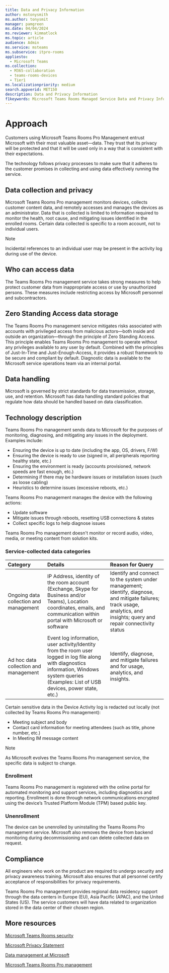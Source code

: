 ```yaml
---
title: Data and Privacy Information
author: mstonysmith
ms.author: tonysmit
manager: pamgreen
ms.date: 04/04/2024
ms.reviewer: kimmatlock
ms.topic: article
audience: Admin
ms.service: msteams
ms.subservice: itpro-rooms
appliesto: 
  - Microsoft Teams
ms.collection: 
  - M365-collaboration
  - teams-rooms-devices
  - Tier1
ms.localizationpriority: medium
search.appverid: MET150
description: Data and Privacy Information
f1keywords: Microsoft Teams Rooms Managed Service Data and Privacy Information
---
```


# Approach

Customers using Microsoft Teams Rooms Pro Management entrust Microsoft with their most valuable asset—data. They trust that its privacy will be protected and that it will be used only in a way that is consistent with their expectations.

The technology follows privacy processes to make sure that it adheres to the customer promises in collecting and using data effectively running the service.
## Data collection and privacy

 Microsoft Teams Rooms Pro management monitors devices, collects customer content data, and remotely accesses and manages the devices as an administrator. Data that is collected is limited to information required to monitor the health, root cause, and mitigating issues identified in the enrolled rooms. Certain data collected is specific to a room account, not to individual users.

> [!Note]
> Incidental references to an individual user may be present in the activity log during use of the device.

## Who can access data

The Teams Rooms Pro management service takes strong measures to help protect customer data from inappropriate access or use by unauthorized persons. These measures include restricting access by Microsoft personnel and subcontractors.

## Zero Standing Access data storage

The Teams Rooms Pro management service mitigates risks associated with accounts with privileged access from malicious actors—both inside and outside an organization—through the principle of Zero Standing Access. This principle enables Teams Rooms Pro management to operate without any privileges available to any user by default. Combined with the principles of Just-In-Time and Just-Enough-Access, it provides a robust framework to be secure and compliant by default. Diagnostic data is available to the Microsoft service operations team via an internal portal.

## Data handling

Microsoft is governed by strict standards for data transmission, storage, use, and retention. Microsoft has data handling standard policies that regulate how data should be handled based on data classification.

## Technology description

Teams Rooms Pro management sends data to Microsoft for the purposes of monitoring, diagnosing, and mitigating any issues in the deployment. Examples include:

- Ensuring the device is up to date (including the app, OS, drivers, F/W)
- Ensuring the device is ready to use (signed in, all peripherals reporting healthy state, etc.)
- Ensuring the environment is ready (accounts provisioned, network speeds are fast enough, etc.)
- Determining if there may be hardware issues or installation issues (such as loose cabling)
- Heuristics to determine issues (excessive reboots, etc.)

Teams Rooms Pro management manages the device with the following actions:

- Update software
- Mitigate issues through reboots, resetting USB connections & states
- Collect specific logs to help diagnose issues

Teams Rooms Pro management doesn't monitor or record audio, video, media, or meeting content from solution kits.

### Service-collected data categories
 
|Category|Details|Reason for Query|
| :- | :- | :- |
|Ongoing data collection and management|IP Address, identity of the room account (Exchange, Skype for Business and/or Teams), Location coordinates, emails, and communication within portal with Microsoft or software|Identify and connect to the system under management; identify, diagnose, and mitigate failures; track usage, analytics, and insights; query and repair connectivity status|
|Ad hoc data collection and management|Event log information, user activity/Identity from the room user logged in log file along with diagnostics information, Windows system queries (Examples: List of USB devices, power state, etc.)|Identify, diagnose, and mitigate failures and for usage, analytics, and insights.|

Certain sensitive data in the Device Activity log is redacted out locally (not collected by Teams Rooms Pro management):

- Meeting subject and body
- Contact card information for meeting attendees (such as title, phone number, etc.)
- In Meeting IM message content

> [!NOTE]
> As Microsoft evolves the Teams Rooms Pro management service, the specific data is subject to change.
### Enrollment

Teams Rooms Pro management is registered with the online portal for automated monitoring and support services, including diagnostics and reporting. Enrollment is done through network communications encrypted using the device’s Trusted Platform Module (TPM) based public key.

### Unenrollment

The device can be unenrolled by uninstalling the Teams Rooms Pro management service. Microsoft also removes the device from backend monitoring during decommissioning and can delete collected data on request.
## Compliance

All engineers who work on the product are required to undergo security and privacy awareness training. Microsoft also ensures that all personnel certify acceptance of responsibilities for privacy requirements.

Teams Rooms Pro management provides regional data residency support through the data centers in Europe (EU), Asia Pacific (APAC), and the United States (US). The service customers will have data related to organization stored in the data center of their chosen region.

## More resources

[Microsoft Teams Rooms security](security.md)

[Microsoft Privacy Statement](https://aka.ms/privacy)

[Data management at Microsoft](https://www.microsoft.com/trust-center/privacy/data-management)

[Microsoft Teams Rooms Pro management](rooms-pro-management.md)
